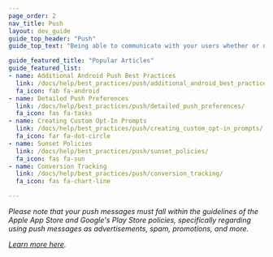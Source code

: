 ```yaml
---
page_order: 2
nav_title: Push
layout: dev_guide
guide_top_header: "Push"
guide_top_text: "Being able to communicate with your users whether or not they’re “in-app” can be extremely useful, making push notifications a powerful tool. But with power comes responsibility, and used incorrectly, they can be potentially invasive. To escape being pushy, follow the best practices and use cases below to make sure your push messages inspire engagement rather than annoyance."

guide_featured_title: "Popular Articles"
guide_featured_list:
- name: Additional Android Push Best Practices
  link: /docs/help/best_practices/push/additional_android_best_practices/
  fa_icon: fab fa-android
- name: Detailed Push Preferences
  link: /docs/help/best_practices/push/detailed_push_preferences/
  fa_icon: fas fa-tasks
- name: Creating Custom Opt-In Prompts
  link: /docs/help/best_practices/push/creating_custom_opt-in_prompts/
  fa_icon: far fa-dot-circle
- name: Sunset Policies
  link: /docs/help/best_practices/push/sunset_policies/
  fa_icon: fas fa-sun
- name: Conversion Tracking
  link: /docs/help/best_practices/push/conversion_tracking/
  fa_icon: fas fa-chart-line

---
```


_Please note that your push messages must fall within the guidelines of the Apple App Store and Google's Play Store policies, specifically regarding using push messages as advertisements, spam, promotions, and more._

_[Learn more here][59]._

[59]: {{site.baseurl}}/user_guide/message_building_by_channel/push/creating_a_push_message/#creating-a-push-message
